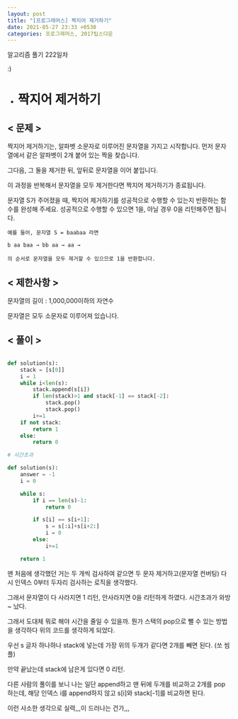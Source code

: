 ```yaml
---
layout: post
title: "[프로그래머스] 짝지어 제거하기"
date: 2021-05-27 23:33 +0530
categories: 프로그래머스, 2017팁스다운
---
```


알고리즘 풀기 222일차

:)

- # 짝지어 제거하기
  >

## < 문제 >

짝지어 제거하기는, 알파벳 소문자로 이루어진 문자열을 가지고 시작합니다. 먼저 문자열에서 같은 알파벳이 2개 붙어 있는 짝을 찾습니다.

그다음, 그 둘을 제거한 뒤, 앞뒤로 문자열을 이어 붙입니다.

이 과정을 반복해서 문자열을 모두 제거한다면 짝지어 제거하기가 종료됩니다.

문자열 S가 주어졌을 때, 짝지어 제거하기를 성공적으로 수행할 수 있는지 반환하는 함수를 완성해 주세요. 성공적으로 수행할 수 있으면 1을, 아닐 경우 0을 리턴해주면 됩니다.

    예를 들어, 문자열 S = baabaa 라면

    b aa baa → bb aa → aa →

    의 순서로 문자열을 모두 제거할 수 있으므로 1을 반환합니다.

## < 제한사항 >

문자열의 길이 : 1,000,000이하의 자연수

문자열은 모두 소문자로 이루어져 있습니다.

## < 풀이 >

```python

def solution(s):
    stack = [s[0]]
    i = 1
    while i<len(s):
        stack.append(s[i])
        if len(stack)>1 and stack[-1] == stack[-2]:
            stack.pop()
            stack.pop()
        i+=1
    if not stack:
        return 1
    else:
        return 0

```

```python
# 시간초과

def solution(s):
    answer = -1
    i = 0

    while s:
        if i == len(s)-1:
            return 0

        if s[i] == s[i+1]:
            s = s[:i]+s[i+2:]
            i = 0
        else:
            i+=1

    return 1

```

맨 처음에 생각했던 거는 두 개씩 검사하여 같으면 두 문자 제거하고(문자열 컨버팅) 다시 인덱스 0부터 두자리 검사하는 로직을 생각했다.

그래서 문자열이 다 사라지면 1 리턴, 안사라지면 0을 리턴하게 하였다. 시간초과가 와방~ 났다.

그래서 도대체 뭐로 해야 시간을 줄일 수 있을까. 뭔가 스택의 pop으로 뺄 수 있는 방법을 생각하다 위의 코드를 생각하게 되었다.

우선 s 글자 하나하나 stack에 넣는데 가장 위의 두개가 같다면 2개를 빼면 된다. (쏘 씸플)

만약 끝났는데 stack에 남은게 있다면 0 리턴.

다른 사람의 풀이를 보니 나는 일단 append하고 맨 뒤에 두개를 비교하고 2개를 pop하는데, 해당 인덱스 i를 append하지 않고 s[i]와 stack[-1]를 비교하면 된다.

이런 사소한 생각으로 실력,,,이 드러나는 건가,,,
